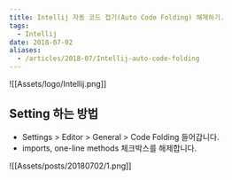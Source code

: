 ```yaml
---
title: Intellij 자동 코드 접기(Auto Code Folding) 해제하기.
tags:
  - Intellij
date: 2018-07-02
aliases: 
  - /articles/2018-07/Intellij-auto-code-folding
---
```


![[Assets/logo/Intellij.png]]

## Setting 하는 방법
- Settings > Editor > General > Code Folding 들어갑니다.
- imports, one-line methods 체크박스를 해제합니다.

![[Assets/posts/20180702/1.png]]

